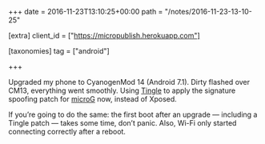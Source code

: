 +++
date = 2016-11-23T13:10:25+00:00
path = "/notes/2016-11-23-13-10-25"

[extra]
client_id = ["https://micropublish.herokuapp.com"]

[taxonomies]
tag = ["android"]

+++

<p>Upgraded my phone to CyanogenMod 14 (Android 7.1). Dirty flashed over CM13, everything went smoothly. Using <a href="https://github.com/ale5000-git/tingle">Tingle</a> to apply the signature spoofing patch for <a href="https://microg.org">microG</a> now, instead of Xposed.</p>
<p>If you’re going to do the same: the first boot after an upgrade — including a Tingle patch — takes some time, don’t panic. Also, Wi-Fi only started connecting correctly after a reboot.</p>
